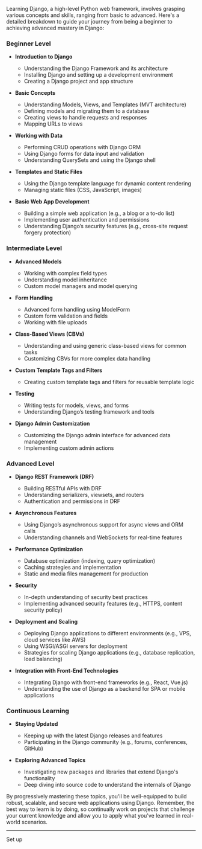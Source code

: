Learning Django, a high-level Python web framework, involves grasping various concepts and skills, ranging from basic to advanced. Here's a detailed breakdown to guide your journey from being a beginner to achieving advanced mastery in Django:

### Beginner Level

- **Introduction to Django**

  - Understanding the Django Framework and its architecture
  - Installing Django and setting up a development environment
  - Creating a Django project and app structure

- **Basic Concepts**

  - Understanding Models, Views, and Templates (MVT architecture)
  - Defining models and migrating them to a database
  - Creating views to handle requests and responses
  - Mapping URLs to views

- **Working with Data**

  - Performing CRUD operations with Django ORM
  - Using Django forms for data input and validation
  - Understanding QuerySets and using the Django shell

- **Templates and Static Files**

  - Using the Django template language for dynamic content rendering
  - Managing static files (CSS, JavaScript, images)

- **Basic Web App Development**
  - Building a simple web application (e.g., a blog or a to-do list)
  - Implementing user authentication and permissions
  - Understanding Django’s security features (e.g., cross-site request forgery protection)

### Intermediate Level

- **Advanced Models**

  - Working with complex field types
  - Understanding model inheritance
  - Custom model managers and model querying

- **Form Handling**

  - Advanced form handling using ModelForm
  - Custom form validation and fields
  - Working with file uploads

- **Class-Based Views (CBVs)**

  - Understanding and using generic class-based views for common tasks
  - Customizing CBVs for more complex data handling

- **Custom Template Tags and Filters**

  - Creating custom template tags and filters for reusable template logic

- **Testing**

  - Writing tests for models, views, and forms
  - Understanding Django’s testing framework and tools

- **Django Admin Customization**
  - Customizing the Django admin interface for advanced data management
  - Implementing custom admin actions

### Advanced Level

- **Django REST Framework (DRF)**

  - Building RESTful APIs with DRF
  - Understanding serializers, viewsets, and routers
  - Authentication and permissions in DRF

- **Asynchronous Features**

  - Using Django’s asynchronous support for async views and ORM calls
  - Understanding channels and WebSockets for real-time features

- **Performance Optimization**

  - Database optimization (indexing, query optimization)
  - Caching strategies and implementation
  - Static and media files management for production

- **Security**

  - In-depth understanding of security best practices
  - Implementing advanced security features (e.g., HTTPS, content security policy)

- **Deployment and Scaling**

  - Deploying Django applications to different environments (e.g., VPS, cloud services like AWS)
  - Using WSGI/ASGI servers for deployment
  - Strategies for scaling Django applications (e.g., database replication, load balancing)

- **Integration with Front-End Technologies**
  - Integrating Django with front-end frameworks (e.g., React, Vue.js)
  - Understanding the use of Django as a backend for SPA or mobile applications

### Continuous Learning

- **Staying Updated**

  - Keeping up with the latest Django releases and features
  - Participating in the Django community (e.g., forums, conferences, GitHub)

- **Exploring Advanced Topics**
  - Investigating new packages and libraries that extend Django's functionality
  - Deep diving into source code to understand the internals of Django

By progressively mastering these topics, you'll be well-equipped to build robust, scalable, and secure web applications using Django. Remember, the best way to learn is by doing, so continually work on projects that challenge your current knowledge and allow you to apply what you've learned in real-world scenarios.

---

Set up
